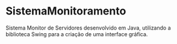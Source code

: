 # SistemaMonitoramento
Sistema Monitor de Servidores desenvolvido em Java, utilizando a biblioteca Swing para a criação de uma interface gráfica.
